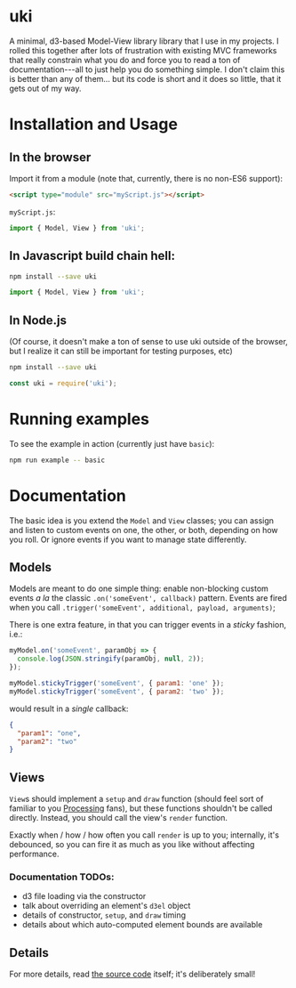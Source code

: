uki
===

A minimal, d3-based Model-View library library that I use in my projects.
I rolled this together after lots of frustration with existing MVC frameworks that really constrain what you do and force you to read a ton of documentation---all to just help you do something simple.
I don't claim this is better than any of them... but its code is short and it does so little, that it gets out of my way.

Installation and Usage
======================

## In the browser
Import it from a module (note that, currently, there is no non-ES6 support):
```html
<script type="module" src="myScript.js"></script>
```
`myScript.js`:
```javascript
import { Model, View } from 'uki';
```

## In Javascript build chain hell:
```bash
npm install --save uki
```
```javascript
import { Model, View } from 'uki';
```

## In Node.js
(Of course, it doesn't make a ton of sense to use uki outside of the browser, but I realize it can still be important for testing purposes, etc)
```bash
npm install --save uki
```
```javascript
const uki = require('uki');
```

Running examples
================
To see the example in action (currently just have `basic`):
```bash
npm run example -- basic
```

Documentation
=============

The basic idea is you extend the `Model` and `View` classes; you can assign and listen to custom events on one, the other, or both, depending on how you roll. Or ignore events if you want to manage state differently.

## Models
Models are meant to do one simple thing: enable non-blocking custom events *a la* the classic `.on('someEvent', callback)` pattern. Events are fired when you call `.trigger('someEvent', additional, payload, arguments)`;

There is one extra feature, in that you can trigger events in a *sticky* fashion, i.e.:
```javascript
myModel.on('someEvent', paramObj => {
  console.log(JSON.stringify(paramObj, null, 2));
});

myModel.stickyTrigger('someEvent', { param1: 'one' });
myModel.stickyTrigger('someEvent', { param2: 'two' });
```
would result in a *single* callback:
```json
{
  "param1": "one",
  "param2": "two"
}
```

## Views
`View`s should implement a `setup` and `draw` function (should feel sort of familiar to you [Processing](https://processing.org/) fans), but these functions shouldn't be called directly. Instead, you should call the view's `render` function.

Exactly when / how / how often you call `render` is up to you; internally, it's debounced, so you can fire it as much as you like without affecting performance.

### Documentation TODOs:
- d3 file loading via the constructor
- talk about overriding an element's `d3el` object
- details of constructor, `setup`, and `draw` timing
- details about which auto-computed element bounds are available

## Details
For more details, read [the source code](https://github.com/alex-r-bigelow/uki/blob/master/src) itself; it's deliberately small!
